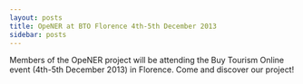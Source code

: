 ```yaml
---
layout: posts
title: OpeNER at BTO Florence 4th-5th December 2013
sidebar: posts
---
```

Members of the OpeNER project will be attending the Buy Tourism Online event (4th-5th December 2013) in Florence. Come and discover our project!